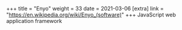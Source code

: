 +++
title = "Enyo"
weight = 33
date = 2021-03-06
[extra]
link = "https://en.wikipedia.org/wiki/Enyo_(software)"
+++
JavaScript web application framework

